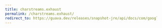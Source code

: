 ```yaml
---
title: charstreams.exhaust
permalink: /charstreams.exhaust/
redirect_to: https://guava.dev/releases/snapshot-jre/api/docs/com/google/common/io/CharStreams.html#exhaust-java.lang.Readable-
---
```

